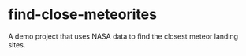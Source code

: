 # find-close-meteorites
A demo project that uses NASA data to find the closest meteor landing sites.
